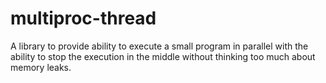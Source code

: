 # multiproc-thread
A library to provide ability to execute a small program in parallel with the ability to stop the execution in the middle without thinking too much about memory leaks.
